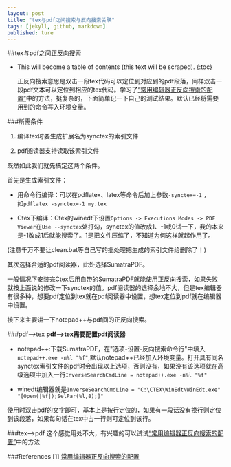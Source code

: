 ```yaml
---
layout: post
title: "tex与pdf之间搜索与反向搜索关联"
tags: [jekyll, github, markdown]
published: ture
---
```



##tex与pdf之间正反向搜索

- This will become a table of contents (this text will be scraped).
{:toc}

  正反向搜索意思是双击一段tex代码可以定位到对应到的pdf段落，同样双击一段pdf文本可以定位到相应的tex代码。学习了[“常用编辑器正反向搜索的配置”][r1]中的方法，挺复杂的，下面简单记一下自己的测试结果。默认已经将需要用到的命令写入环境变量。
  
###所需条件

1. 编译tex时要生成扩展名为synctex的索引文件

2. pdf阅读器支持读取该索引文件

既然如此我们就先搞定这两个条件。  

首先是生成索引文件：

- 用命令行编译：可以在pdflatex、latex等命令后加上参数`-synctex=-1` ，  
如`pdflatex -synctex=-1 my.tex`

- Ctex下编译：Ctex的winedt下设置`Options -> Executions Modes -> PDF Viewer`在`Use --synctex`处打勾，synctex的值改成1、-1或0试一下，我的本来是-1改成1后就能搜索了。1是把文件压缩了，不知道为何这样就起作用了。

(注意千万不要让clean.bat等自己写的批处理把生成的索引文件给删除了！)  

其次选择合适的pdf阅读器，此处选择SumatraPDF。

一般情况下安装完Ctex后用自带的SumatraPDF就能使用正反向搜索，如果失败就按上面说的修改一下synctex的值。pdf阅读器的选择余地不大，但是tex编辑器有很多种，想要pdf定位到tex就在pdf阅读器中设置，想tex定位到pdf就在编辑器中设置。

接下来主要讲一下notepad++与pdf间的正反向搜索。

###pdf-->tex
**pdf-->tex需要配置pdf阅读器**  

- notepad++:下载SumatraPDF，在"选项-设置-反向搜索命令行"中填入`notepad++.exe -n%l "%f"`,默认notepad++已经加入环境变量。打开具有同名synctex索引文件的pdf时会出现以上选项，否则没有，如果没有该选项就在高级选项中加入一行`InverseSearchCmdLine = notepad++.exe -n%l "%f"`  

- winedt编辑器就是`InverseSearchCmdLine = "C:\CTEX\WinEdt\WinEdt.exe" "[Open(|%f|);SelPar(%l,8);]"`  

使用时双击pdf的文字即可，基本上是按行定位的，如果有一段话没有换行则定位到该段落，如果每句话在tex中占一行则可定位到该行。

###tex-->pdf
这个感觉用处不大，有兴趣的可以试试[“常用编辑器正反向搜索的配置”][r1]中的方法


###References
[1] [常用编辑器正反向搜索的配置][r1]

[r1]: http://bbs.ctex.org/forum.php?mod=viewthread&tid=49386&extra=&page=1

[^id]: 这是脚注